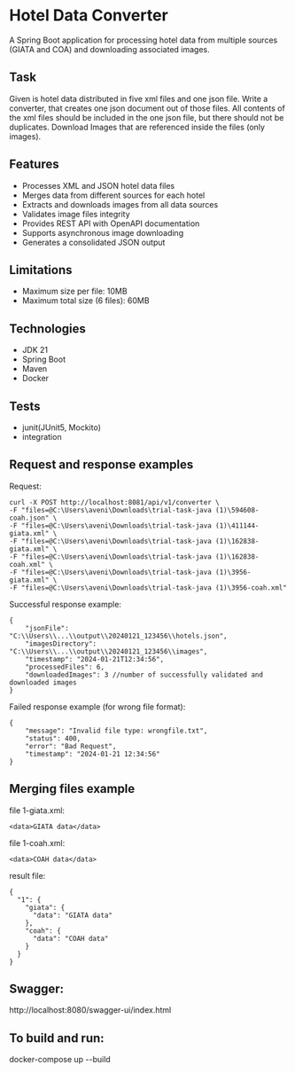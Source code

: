 # Hotel Data Converter

A Spring Boot application for processing hotel data from multiple sources (GIATA and COA) and downloading associated images.

## Task

Given is hotel data distributed in five xml files and one json file.
Write a converter, that creates one json document out of those files. All contents of the xml
files should be included in the one json file, but there should not be duplicates. Download
Images that are referenced inside the files (only images).

## Features

- Processes XML and JSON hotel data files
- Merges data from different sources for each hotel
- Extracts and downloads images from all data sources
- Validates image files integrity
- Provides REST API with OpenAPI documentation
- Supports asynchronous image downloading
- Generates a consolidated JSON output

## Limitations

- Maximum size per file: 10MB
- Maximum total size (6 files): 60MB

## Technologies

- JDK 21
- Spring Boot
- Maven
- Docker

## Tests
- junit(JUnit5, Mockito)
- integration

## Request and response examples

Request:
```
curl -X POST http://localhost:8081/api/v1/converter \
-F "files=@C:\Users\aveni\Downloads\trial-task-java (1)\594608-coah.json" \
-F "files=@C:\Users\aveni\Downloads\trial-task-java (1)\411144-giata.xml" \
-F "files=@C:\Users\aveni\Downloads\trial-task-java (1)\162838-giata.xml" \
-F "files=@C:\Users\aveni\Downloads\trial-task-java (1)\162838-coah.xml" \
-F "files=@C:\Users\aveni\Downloads\trial-task-java (1)\3956-giata.xml" \
-F "files=@C:\Users\aveni\Downloads\trial-task-java (1)\3956-coah.xml"
```
Successful response example:
```
{
    "jsonFile": "C:\\Users\\...\\output\\20240121_123456\\hotels.json",
    "imagesDirectory": "C:\\Users\\...\\output\\20240121_123456\\images",
    "timestamp": "2024-01-21T12:34:56",
    "processedFiles": 6,
    "downloadedImages": 3 //number of successfully validated and downloaded images
}
```

Failed response example (for wrong file format):
```
{
    "message": "Invalid file type: wrongfile.txt",
    "status": 400,
    "error": "Bad Request",
    "timestamp": "2024-01-21 12:34:56"
}
```

## Merging files example

file 1-giata.xml:
```
<data>GIATA data</data>
```

file 1-coah.xml:
```
<data>COAH data</data>
```

result file:
```
{
  "1": {
    "giata": {
      "data": "GIATA data"
    },
    "coah": {
      "data": "COAH data"
    }
  }
}
```

## Swagger: 
http://localhost:8080/swagger-ui/index.html

## To build and run: 
docker-compose up --build
